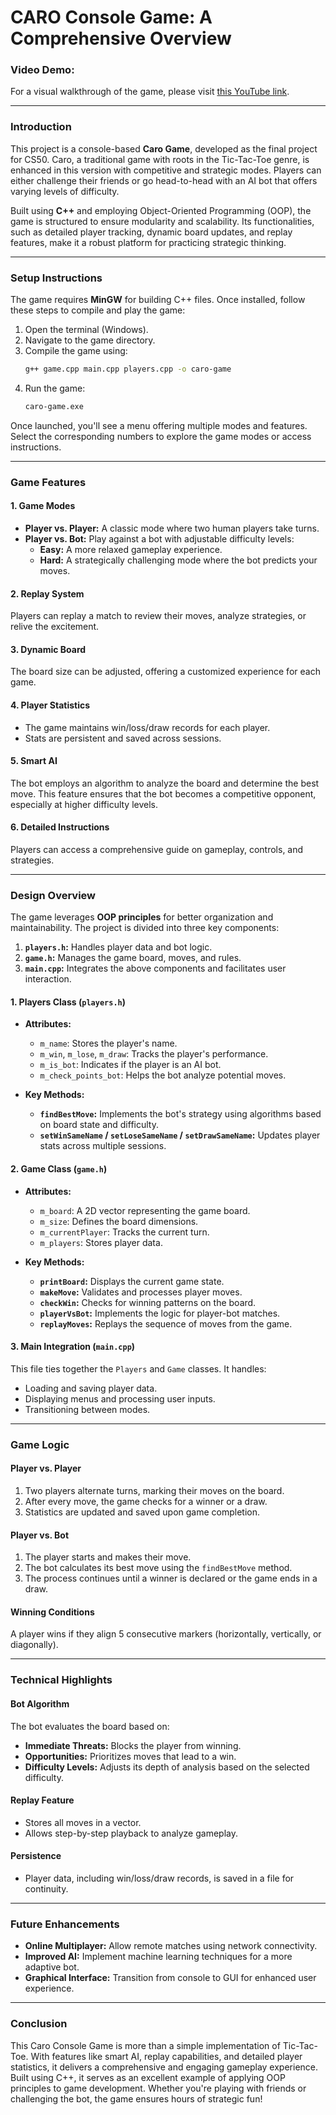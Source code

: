 # CARO Console Game: A Comprehensive Overview

### Video Demo:  
For a visual walkthrough of the game, please visit [this YouTube link](https://youtu.be/hX1enp7Ic1s?si=FplvK3njwDcLQUat).

---

### **Introduction**
This project is a console-based **Caro Game**, developed as the final project for CS50. Caro, a traditional game with roots in the Tic-Tac-Toe genre, is enhanced in this version with competitive and strategic modes. Players can either challenge their friends or go head-to-head with an AI bot that offers varying levels of difficulty.

Built using **C++** and employing Object-Oriented Programming (OOP), the game is structured to ensure modularity and scalability. Its functionalities, such as detailed player tracking, dynamic board updates, and replay features, make it a robust platform for practicing strategic thinking.

---

### **Setup Instructions**
The game requires **MinGW** for building C++ files. Once installed, follow these steps to compile and play the game:

1. Open the terminal (Windows).
2. Navigate to the game directory.
3. Compile the game using:
   ```bash
   g++ game.cpp main.cpp players.cpp -o caro-game
   ```
4. Run the game:
   ```bash
   caro-game.exe
   ```

Once launched, you'll see a menu offering multiple modes and features. Select the corresponding numbers to explore the game modes or access instructions.

---

### **Game Features**
#### **1. Game Modes**
- **Player vs. Player:** A classic mode where two human players take turns.
- **Player vs. Bot:** Play against a bot with adjustable difficulty levels:
  - **Easy:** A more relaxed gameplay experience.
  - **Hard:** A strategically challenging mode where the bot predicts your moves.

#### **2. Replay System**
Players can replay a match to review their moves, analyze strategies, or relive the excitement.

#### **3. Dynamic Board**
The board size can be adjusted, offering a customized experience for each game.

#### **4. Player Statistics**
- The game maintains win/loss/draw records for each player.
- Stats are persistent and saved across sessions.

#### **5. Smart AI**
The bot employs an algorithm to analyze the board and determine the best move. This feature ensures that the bot becomes a competitive opponent, especially at higher difficulty levels.

#### **6. Detailed Instructions**
Players can access a comprehensive guide on gameplay, controls, and strategies.

---

### **Design Overview**
The game leverages **OOP principles** for better organization and maintainability. The project is divided into three key components:  
1. **`players.h`:** Handles player data and bot logic.  
2. **`game.h`:** Manages the game board, moves, and rules.  
3. **`main.cpp`:** Integrates the above components and facilitates user interaction.

#### **1. Players Class (`players.h`)**
- **Attributes:**
  - `m_name`: Stores the player's name.
  - `m_win`, `m_lose`, `m_draw`: Tracks the player's performance.
  - `m_is_bot`: Indicates if the player is an AI bot.
  - `m_check_points_bot`: Helps the bot analyze potential moves.
  
- **Key Methods:**
  - **`findBestMove`:** Implements the bot's strategy using algorithms based on board state and difficulty.
  - **`setWinSameName` / `setLoseSameName` / `setDrawSameName`:** Updates player stats across multiple sessions.

#### **2. Game Class (`game.h`)**
- **Attributes:**
  - `m_board`: A 2D vector representing the game board.
  - `m_size`: Defines the board dimensions.
  - `m_currentPlayer`: Tracks the current turn.
  - `m_players`: Stores player data.
  
- **Key Methods:**
  - **`printBoard`:** Displays the current game state.
  - **`makeMove`:** Validates and processes player moves.
  - **`checkWin`:** Checks for winning patterns on the board.
  - **`playerVsBot`:** Implements the logic for player-bot matches.
  - **`replayMoves`:** Replays the sequence of moves from the game.

#### **3. Main Integration (`main.cpp`)**
This file ties together the `Players` and `Game` classes. It handles:
- Loading and saving player data.
- Displaying menus and processing user inputs.
- Transitioning between modes.

---

### **Game Logic**
#### **Player vs. Player**
1. Two players alternate turns, marking their moves on the board.
2. After every move, the game checks for a winner or a draw.
3. Statistics are updated and saved upon game completion.

#### **Player vs. Bot**
1. The player starts and makes their move.
2. The bot calculates its best move using the `findBestMove` method.
3. The process continues until a winner is declared or the game ends in a draw.

#### **Winning Conditions**
A player wins if they align 5 consecutive markers (horizontally, vertically, or diagonally).

---

### **Technical Highlights**
#### **Bot Algorithm**
The bot evaluates the board based on:
- **Immediate Threats:** Blocks the player from winning.
- **Opportunities:** Prioritizes moves that lead to a win.
- **Difficulty Levels:** Adjusts its depth of analysis based on the selected difficulty.

#### **Replay Feature**
- Stores all moves in a vector.
- Allows step-by-step playback to analyze gameplay.

#### **Persistence**
- Player data, including win/loss/draw records, is saved in a file for continuity.

---

### **Future Enhancements**
- **Online Multiplayer:** Allow remote matches using network connectivity.
- **Improved AI:** Implement machine learning techniques for a more adaptive bot.
- **Graphical Interface:** Transition from console to GUI for enhanced user experience.

---

### **Conclusion**
This Caro Console Game is more than a simple implementation of Tic-Tac-Toe. With features like smart AI, replay capabilities, and detailed player statistics, it delivers a comprehensive and engaging gameplay experience. Built using C++, it serves as an excellent example of applying OOP principles to game development. Whether you're playing with friends or challenging the bot, the game ensures hours of strategic fun!